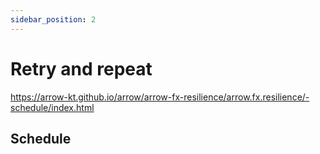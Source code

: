 ```yaml
---
sidebar_position: 2
---
```


# Retry and repeat

https://arrow-kt.github.io/arrow/arrow-fx-resilience/arrow.fx.resilience/-schedule/index.html

## Schedule
